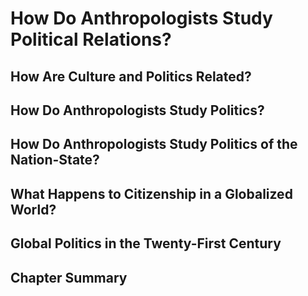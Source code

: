 # How Do Anthropologists Study Political Relations?

## How Are Culture and Politics Related?
## How Do Anthropologists Study Politics?
## How Do Anthropologists Study Politics of the Nation-State?
## What Happens to Citizenship in a Globalized World?
## Global Politics in the Twenty-First Century
## Chapter Summary